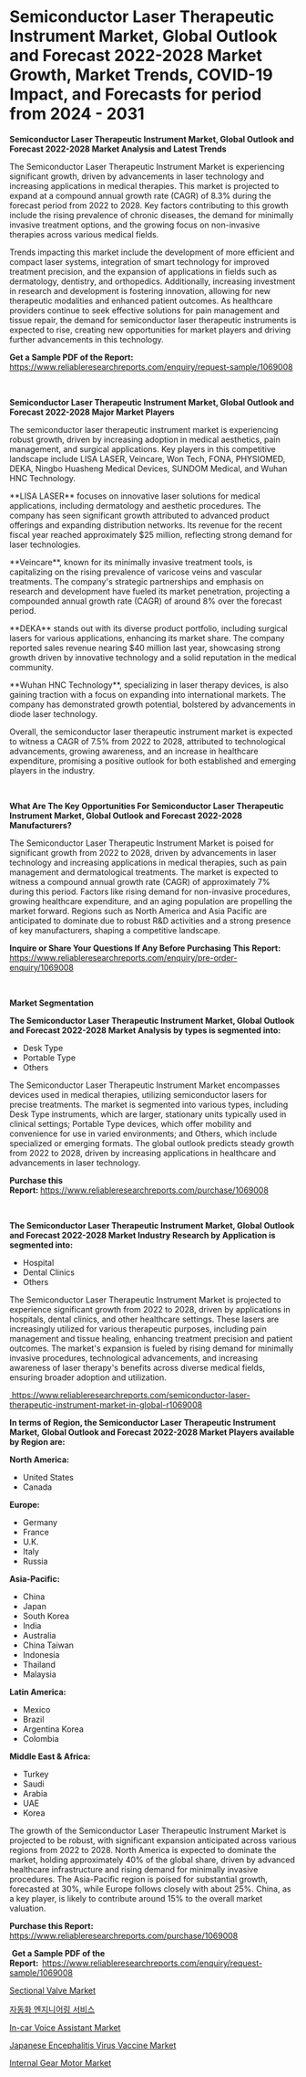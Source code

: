 <p><h1>Semiconductor Laser Therapeutic Instrument Market, Global Outlook and Forecast 2022-2028 Market Growth, Market Trends, COVID-19 Impact, and Forecasts for period from 2024 - 2031</h1></p><p><strong>Semiconductor Laser Therapeutic Instrument Market, Global Outlook and Forecast 2022-2028 Market Analysis and Latest Trends</strong></p>
<p><p>The Semiconductor Laser Therapeutic Instrument Market is experiencing significant growth, driven by advancements in laser technology and increasing applications in medical therapies. This market is projected to expand at a compound annual growth rate (CAGR) of 8.3% during the forecast period from 2022 to 2028. Key factors contributing to this growth include the rising prevalence of chronic diseases, the demand for minimally invasive treatment options, and the growing focus on non-invasive therapies across various medical fields.</p><p>Trends impacting this market include the development of more efficient and compact laser systems, integration of smart technology for improved treatment precision, and the expansion of applications in fields such as dermatology, dentistry, and orthopedics. Additionally, increasing investment in research and development is fostering innovation, allowing for new therapeutic modalities and enhanced patient outcomes. As healthcare providers continue to seek effective solutions for pain management and tissue repair, the demand for semiconductor laser therapeutic instruments is expected to rise, creating new opportunities for market players and driving further advancements in this technology.</p></p>
<p><strong>Get a Sample PDF of the Report:&nbsp;</strong> <a href="https://www.reliableresearchreports.com/enquiry/request-sample/1069008">https://www.reliableresearchreports.com/enquiry/request-sample/1069008</a></p>
<p>&nbsp;</p>
<p><strong>Semiconductor Laser Therapeutic Instrument Market, Global Outlook and Forecast 2022-2028 Major Market Players</strong></p>
<p><p>The semiconductor laser therapeutic instrument market is experiencing robust growth, driven by increasing adoption in medical aesthetics, pain management, and surgical applications. Key players in this competitive landscape include LISA LASER, Veincare, Won Tech, FONA, PHYSIOMED, DEKA, Ningbo Huasheng Medical Devices, SUNDOM Medical, and Wuhan HNC Technology.</p><p>**LISA LASER** focuses on innovative laser solutions for medical applications, including dermatology and aesthetic procedures. The company has seen significant growth attributed to advanced product offerings and expanding distribution networks. Its revenue for the recent fiscal year reached approximately $25 million, reflecting strong demand for laser technologies.</p><p>**Veincare**, known for its minimally invasive treatment tools, is capitalizing on the rising prevalence of varicose veins and vascular treatments. The company's strategic partnerships and emphasis on research and development have fueled its market penetration, projecting a compounded annual growth rate (CAGR) of around 8% over the forecast period.</p><p>**DEKA** stands out with its diverse product portfolio, including surgical lasers for various applications, enhancing its market share. The company reported sales revenue nearing $40 million last year, showcasing strong growth driven by innovative technology and a solid reputation in the medical community.</p><p>**Wuhan HNC Technology**, specializing in laser therapy devices, is also gaining traction with a focus on expanding into international markets. The company has demonstrated growth potential, bolstered by advancements in diode laser technology.</p><p>Overall, the semiconductor laser therapeutic instrument market is expected to witness a CAGR of 7.5% from 2022 to 2028, attributed to technological advancements, growing awareness, and an increase in healthcare expenditure, promising a positive outlook for both established and emerging players in the industry.</p></p>
<p>&nbsp;</p>
<p><strong>What Are The Key Opportunities For Semiconductor Laser Therapeutic Instrument Market, Global Outlook and Forecast 2022-2028 Manufacturers?</strong></p>
<p><p>The Semiconductor Laser Therapeutic Instrument Market is poised for significant growth from 2022 to 2028, driven by advancements in laser technology and increasing applications in medical therapies, such as pain management and dermatological treatments. The market is expected to witness a compound annual growth rate (CAGR) of approximately 7% during this period. Factors like rising demand for non-invasive procedures, growing healthcare expenditure, and an aging population are propelling the market forward. Regions such as North America and Asia Pacific are anticipated to dominate due to robust R&D activities and a strong presence of key manufacturers, shaping a competitive landscape.</p></p>
<p><strong>Inquire or Share Your Questions If Any Before Purchasing This Report:</strong> <a href="https://www.reliableresearchreports.com/enquiry/pre-order-enquiry/1069008">https://www.reliableresearchreports.com/enquiry/pre-order-enquiry/1069008</a></p>
<p>&nbsp;</p>
<p><strong>Market Segmentation</strong></p>
<p><strong>The Semiconductor Laser Therapeutic Instrument Market, Global Outlook and Forecast 2022-2028 Market Analysis by types is segmented into:</strong></p>
<p><ul><li>Desk Type</li><li>Portable Type</li><li>Others</li></ul></p>
<p><p>The Semiconductor Laser Therapeutic Instrument Market encompasses devices used in medical therapies, utilizing semiconductor lasers for precise treatments. The market is segmented into various types, including Desk Type instruments, which are larger, stationary units typically used in clinical settings; Portable Type devices, which offer mobility and convenience for use in varied environments; and Others, which include specialized or emerging formats. The global outlook predicts steady growth from 2022 to 2028, driven by increasing applications in healthcare and advancements in laser technology.</p></p>
<p><strong>Purchase this Report:&nbsp;</strong><a href="https://www.reliableresearchreports.com/purchase/1069008">https://www.reliableresearchreports.com/purchase/1069008</a></p>
<p>&nbsp;</p>
<p><strong>The Semiconductor Laser Therapeutic Instrument Market, Global Outlook and Forecast 2022-2028 Market Industry Research by Application is segmented into:</strong></p>
<p><ul><li>Hospital</li><li>Dental Clinics</li><li>Others</li></ul></p>
<p><p>The Semiconductor Laser Therapeutic Instrument Market is projected to experience significant growth from 2022 to 2028, driven by applications in hospitals, dental clinics, and other healthcare settings. These lasers are increasingly utilized for various therapeutic purposes, including pain management and tissue healing, enhancing treatment precision and patient outcomes. The market's expansion is fueled by rising demand for minimally invasive procedures, technological advancements, and increasing awareness of laser therapy's benefits across diverse medical fields, ensuring broader adoption and utilization.</p></p>
<p><a href="https://www.reliableresearchreports.com/semiconductor-laser-therapeutic-instrument-market-in-global-r1069008">&nbsp;https://www.reliableresearchreports.com/semiconductor-laser-therapeutic-instrument-market-in-global-r1069008</a></p>
<p><strong>In terms of Region, the Semiconductor Laser Therapeutic Instrument Market, Global Outlook and Forecast 2022-2028 Market Players available by Region are:</strong></p>
<p>
    <p> <strong> North America: </strong>
        <ul>
            <li>United States</li>
            <li>Canada</li>
        </ul>
        </p> 
    <p> <strong> Europe: </strong>
        <ul>
            <li>Germany</li>
            <li>France</li>
            <li>U.K.</li>
            <li>Italy</li>
            <li>Russia</li>
        </ul>
        </p> 
    <p> <strong> Asia-Pacific: </strong>
        <ul>
            <li>China</li>
            <li>Japan</li>
            <li>South Korea</li>
            <li>India</li>
            <li>Australia</li>
            <li>China Taiwan</li>
            <li>Indonesia</li>
            <li>Thailand</li>
            <li>Malaysia</li>
        </ul>
        </p> 
    <p> <strong> Latin America: </strong>
        <ul>
            <li>Mexico</li>
            <li>Brazil</li>
            <li>Argentina Korea</li>
            <li>Colombia</li>
        </ul>
        </p> 
    <p> <strong> Middle East & Africa: </strong>
        <ul>
            <li>Turkey</li>
            <li>Saudi</li>
            <li>Arabia</li>
            <li>UAE</li>
            <li>Korea</li>
        </ul>
    </p>
    </p>
<p><p>The growth of the Semiconductor Laser Therapeutic Instrument Market is projected to be robust, with significant expansion anticipated across various regions from 2022 to 2028. North America is expected to dominate the market, holding approximately 40% of the global share, driven by advanced healthcare infrastructure and rising demand for minimally invasive procedures. The Asia-Pacific region is poised for substantial growth, forecasted at 30%, while Europe follows closely with about 25%. China, as a key player, is likely to contribute around 15% to the overall market valuation.</p></p>
<p><strong>Purchase this Report: </strong><a href="https://www.reliableresearchreports.com/purchase/1069008">https://www.reliableresearchreports.com/purchase/1069008</a></p>
<p>&nbsp;<strong>Get a Sample PDF of the Report:&nbsp;&nbsp;</strong><a href="https://www.reliableresearchreports.com/enquiry/request-sample/1069008">https://www.reliableresearchreports.com/enquiry/request-sample/1069008</a></p>
<p><strong></strong></p>
<p><p><a href="https://www.linkedin.com/pulse/sectional-valve-market-report-product-type-directional-y9olc?trackingId=EtU4BXryQJiumpFr7aqawQ%3D%3D">Sectional Valve Market</a></p><p><a href="https://medium.com/@brendanmata77/%EC%9E%90%EB%8F%99%ED%99%94-%EC%97%94%EC%A7%80%EB%8B%88%EC%96%B4%EB%A7%81-%EC%84%9C%EB%B9%84%EC%8A%A4-%EC%8B%9C%EC%9E%A5-%EB%8F%99%ED%96%A5-%EB%B0%8F-%EC%8B%9C%EC%9E%A5-%EC%84%B1%EC%9E%A5-%EC%A0%84%EB%A7%9D-2024-2031-04a02a3e84f2">자동화 엔지니어링 서비스</a></p><p><a href="https://medium.com/@eloisadavis25/navigating-the-global-in-car-voice-assistant-market-landscape-trends-forecasts-and-impact-c84adae5ccb5">In-car Voice Assistant Market</a></p><p><a href="https://issuu.com/reportprime-2/docs/japanese-encephalitis-virus-vaccine_dcb68adf41fbdf">Japanese Encephalitis Virus Vaccine Market</a></p><p><a href="https://www.linkedin.com/pulse/internal-gear-motor-market-share-size-trends-industry-9pp8c?trackingId=%2FkLTh758SO6iVoEoR83dxA%3D%3D">Internal Gear Motor Market</a></p></p>